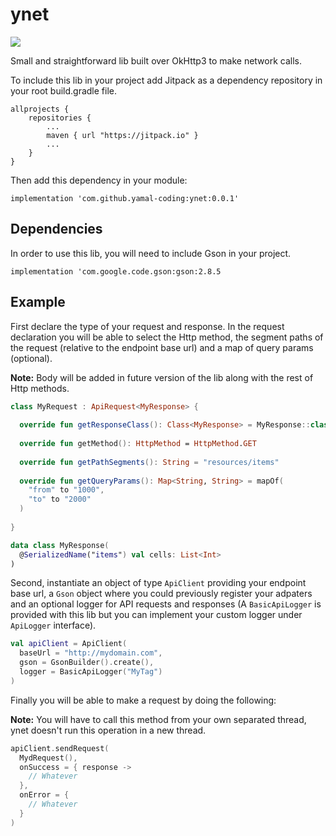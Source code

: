 # ynet

[![](https://jitpack.io/v/yamal-coding/ynet.svg)](https://jitpack.io/#yamal-coding/ynet/0.0.1)

Small and straightforward lib built over OkHttp3 to make network calls.

To include this lib in your project add Jitpack as a dependency repository in your root build.gradle file.

```
allprojects {
    repositories {
        ...
        maven { url "https://jitpack.io" }
        ...
    }
}
```
Then add this dependency in your module:

```
implementation 'com.github.yamal-coding:ynet:0.0.1'
```

## Dependencies

In order to use this lib, you will need to include Gson in your project.

```
implementation 'com.google.code.gson:gson:2.8.5
```

## Example

First declare the type of your request and response. In the request declaration you will be able to select the Http method, the segment paths of the request (relative to the endpoint base url) and a map of query params (optional).

**Note:** Body will be added in future version of the lib along with the rest of Http methods.

```kotlin
class MyRequest : ApiRequest<MyResponse> {
  
  override fun getResponseClass(): Class<MyResponse> = MyResponse::class.java
  
  override fun getMethod(): HttpMethod = HttpMethod.GET
  
  override fun getPathSegments(): String = "resources/items"
  
  override fun getQueryParams(): Map<String, String> = mapOf(
    "from" to "1000",
    "to" to "2000"
  )
  
}

data class MyResponse(
  @SerializedName("items") val cells: List<Int>
)

```

Second, instantiate an object of type `ApiClient` providing your endpoint base url, a `Gson` object where you could previously register your adpaters and an optional logger for API requests and responses (A `BasicApiLogger` is provided with this lib but you can implement your custom logger under `ApiLogger` interface).

```kotlin
val apiClient = ApiClient(
  baseUrl = "http://mydomain.com",
  gson = GsonBuilder().create(),
  logger = BasicApiLogger("MyTag")
)

```

Finally you will be able to make a request by doing the following:

**Note:** You will have to call this method from your own separated thread, ynet doesn't run this operation in a new thread.

```kotlin
apiClient.sendRequest(
  MydRequest(),
  onSuccess = { response ->
    // Whatever
  },
  onError = {
    // Whatever
  }
)
```
